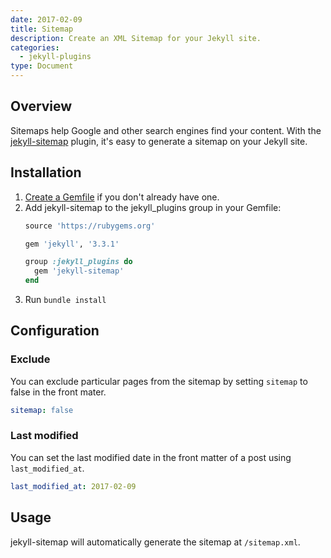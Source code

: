 ```yaml
---
date: 2017-02-09
title: Sitemap
description: Create an XML Sitemap for your Jekyll site.
categories:
  - jekyll-plugins
type: Document
---
```


## Overview

Sitemaps help Google and other search engines find your content. With the [jekyll-sitemap](https://github.com/jekyll/jekyll-sitemap) plugin, it's easy to generate a sitemap on your Jekyll site.

## Installation

1.  [Create a Gemfile](/jekyll-set-up/gemfiles-and-the-bundler/) if you don't already have one.
2.  Add jekyll-sitemap to the jekyll_plugins group in your Gemfile:
    ~~~ruby
    source 'https://rubygems.org'

    gem 'jekyll', '3.3.1'

    group :jekyll_plugins do
      gem 'jekyll-sitemap'
    end
    ~~~
3. Run `bundle install`

## Configuration

### Exclude
You can exclude particular pages from the sitemap by setting `sitemap` to false in the front mater.

~~~yaml
sitemap: false
~~~

### Last modified

You can set the last modified date in the front matter of a post using `last_modified_at`.

~~~yaml
last_modified_at: 2017-02-09
~~~

## Usage

jekyll-sitemap will automatically generate the sitemap at `/sitemap.xml`.